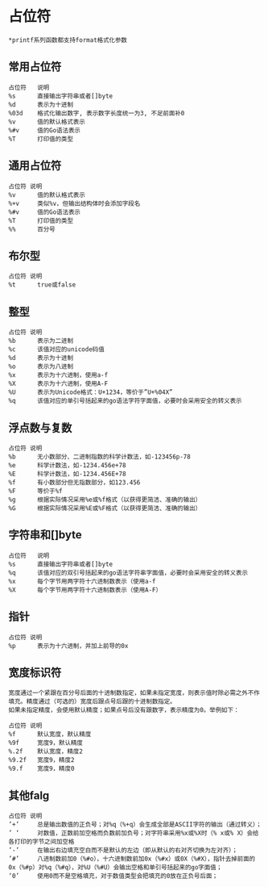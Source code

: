 # 占位符

    *printf系列函数都支持format格式化参数


## 常用占位符

    占位符   说明
    %s	    直接输出字符串或者[]byte
    %d	    表示为十进制
    %03d    格式化输出数字, 表示数字长度统一为3, 不足前面补0
    %v	    值的默认格式表示
    %#v	    值的Go语法表示
    %T	    打印值的类型


## 通用占位符

    占位符	说明
    %v	    值的默认格式表示
    %+v	    类似%v，但输出结构体时会添加字段名
    %#v	    值的Go语法表示
    %T	    打印值的类型
    %%	    百分号

## 布尔型

    占位符	说明
    %t	    true或false

## 整型

    占位符	说明
    %b	    表示为二进制
    %c	    该值对应的unicode码值
    %d	    表示为十进制
    %o	    表示为八进制
    %x	    表示为十六进制，使用a-f
    %X	    表示为十六进制，使用A-F
    %U	    表示为Unicode格式：U+1234，等价于”U+%04X”
    %q	    该值对应的单引号括起来的go语法字符字面值，必要时会采用安全的转义表示

## 浮点数与复数

    占位符	说明
    %b	    无小数部分、二进制指数的科学计数法，如-123456p-78
    %e	    科学计数法，如-1234.456e+78
    %E	    科学计数法，如-1234.456E+78
    %f	    有小数部分但无指数部分，如123.456
    %F	    等价于%f
    %g	    根据实际情况采用%e或%f格式（以获得更简洁、准确的输出）
    %G	    根据实际情况采用%E或%F格式（以获得更简洁、准确的输出）

## 字符串和[]byte

    占位符   说明
    %s	    直接输出字符串或者[]byte
    %q	    该值对应的双引号括起来的go语法字符串字面值，必要时会采用安全的转义表示
    %x	    每个字节用两字符十六进制数表示（使用a-f
    %X	    每个字节用两字符十六进制数表示（使用A-F）

## 指针

    占位符	说明
    %p	    表示为十六进制，并加上前导的0x

## 宽度标识符
    宽度通过一个紧跟在百分号后面的十进制数指定，如果未指定宽度，则表示值时除必需之外不作填充。精度通过（可选的）宽度后跟点号后跟的十进制数指定。
    如果未指定精度，会使用默认精度；如果点号后没有跟数字，表示精度为0。举例如下：

    占位符	说明
    %f	    默认宽度，默认精度
    %9f	    宽度9，默认精度
    %.2f	默认宽度，精度2
    %9.2f	宽度9，精度2
    %9.f	宽度9，精度0

## 其他falg
    占位符	说明
    ’+’	    总是输出数值的正负号；对%q（%+q）会生成全部是ASCII字符的输出（通过转义）；
    ’ ‘	    对数值，正数前加空格而负数前加负号；对字符串采用%x或%X时（% x或% X）会给各打印的字节之间加空格
    ’-’	    在输出右边填充空白而不是默认的左边（即从默认的右对齐切换为左对齐）；
    ’#’	    八进制数前加0（%#o），十六进制数前加0x（%#x）或0X（%#X），指针去掉前面的0x（%#p）对%q（%#q），对%U（%#U）会输出空格和单引号括起来的go字面值；
    ‘0’	    使用0而不是空格填充，对于数值类型会把填充的0放在正负号后面；